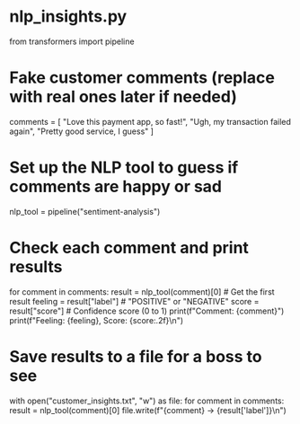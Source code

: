 # nlp_insights.py
from transformers import pipeline

# Fake customer comments (replace with real ones later if needed)
comments = [
    "Love this payment app, so fast!",
    "Ugh, my transaction failed again",
    "Pretty good service, I guess"
]

# Set up the NLP tool to guess if comments are happy or sad
nlp_tool = pipeline("sentiment-analysis")

# Check each comment and print results
for comment in comments:
    result = nlp_tool(comment)[0]  # Get the first result
    feeling = result["label"]      # "POSITIVE" or "NEGATIVE"
    score = result["score"]        # Confidence score (0 to 1)
    print(f"Comment: {comment}")
    print(f"Feeling: {feeling}, Score: {score:.2f}\n")

# Save results to a file for a boss to see
with open("customer_insights.txt", "w") as file:
    for comment in comments:
        result = nlp_tool(comment)[0]
        file.write(f"{comment} -> {result['label']}\n")
